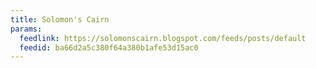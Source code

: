 ```yaml
---
title: Solomon's Cairn
params:
  feedlink: https://solomonscairn.blogspot.com/feeds/posts/default
  feedid: ba66d2a5c380f64a380b1afe53d15ac0
---
```


